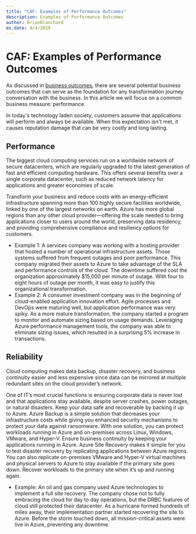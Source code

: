 ```yaml
---
title: "CAF: Examples of Performance Outcomes"
description: Examples of Performance Outcomes
author: BrianBlanchard
ms.date: 4/4/2019
---
```


# CAF: Examples of Performance Outcomes

As discussed in [business outcomes](index.md), there are several potential business outcomes that can serve as the foundation for any transformation journey conversation with the business. In this article we will focus on a common business measure: performance.

In today's technology laden society, customers assume that applications will perform and always be available. When this expectation isn't met, it causes reputation damage that can be very costly and long lasting.

## Performance

The biggest cloud computing services run on a worldwide network of secure datacenters, which are regularly upgraded to the latest generation of fast and efficient computing hardware. This offers several benefits over a single corporate datacenter, such as reduced network latency for applications and greater economies of scale.

Transform your business and reduce costs with an energy-efficient infrastructure spanning more than 100 highly secure facilities worldwide, linked by one of the largest networks on earth. Azure has more global regions than any other cloud provider&mdash;offering the scale needed to bring applications closer to users around the world, preserving data residency, and providing comprehensive compliance and resiliency options for customers.

- Example 1: A services company was working with a hosting provider that hosted a number of operational infrastructure assets. Those systems suffered from frequent outages and poor performance. This company migrated their assets to Azure to take advantage of the SLA and performance controls of the cloud. The downtime suffered cost the organization approximately $15,000 per minute of outage. With four to eight hours of outage per month, it was easy to justify this organizational transformation.
- Example 2: A consumer investment company was in the beginning of  cloud-enabled application innovation effort. Agile processes and DevOps were maturing well, but application performance was very spiky. As a more mature transformation, the company started a program to monitor and automate sizing based on usage demands. Leveraging Azure performance management tools, the company was able to eliminate sizing issues, which resulted in a surprising 5% increase in transactions.

## Reliability

Cloud computing makes data backup, disaster recovery, and business continuity easier and less expensive since data can be mirrored at multiple redundant sites on the cloud provider’s network.

One of IT’s most crucial functions is ensuring corporate data is never lost and that applications stay available, despite server crashes, power outages, or natural disasters. Keep your data safe and recoverable by backing it up to Azure. Azure Backup is a simple solution that decreases your infrastructure costs while giving you enhanced security mechanisms to protect your data against ransomware. With one solution, you can protect workloads running in Azure and on-premises across Linux, Windows, VMware, and Hyper-V. Ensure business continuity by keeping your applications running in Azure. Azure Site Recovery makes it simple for you to test disaster recovery by replicating applications between Azure regions. You can also replicate on-premises VMware and Hyper-V virtual machines and physical servers to Azure to stay available if the primary site goes down. Recover workloads to the primary site when it’s up and running again.

- Example: An oil and gas company used Azure technologies to implement a full site recovery. The company chose not to fully embracing the cloud for day to day operations, but the DRBC features of cloud still protected their datacenter. As a hurricane formed hundreds of miles away, their implementation partner started recovering the site to Azure. Before the storm touched down, all mission-critical assets were live in Azure, preventing any downtime.
